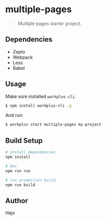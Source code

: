# multiple-pages

> Multiple pages starter project.

## Dependencies

* Zepto
* Webpack
* Less
* Babel

## Usage

Make sure installed `workplus-cli`.

```bash
$ npm install workplus-cli -g
```

And run:

```bash
$ workplus start multiple-pages my-project
```

## Build Setup

```bash
# install dependencies
npm install

# dev
npm run run

# run production build
npm run build

```

## Author

Hejx

